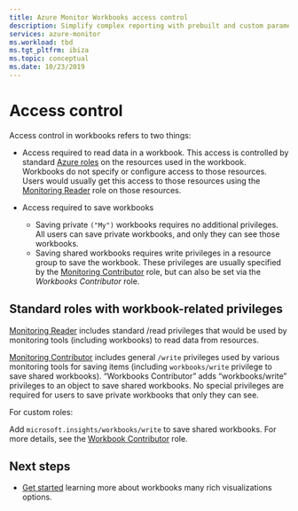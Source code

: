 ```yaml
---
title: Azure Monitor Workbooks access control
description: Simplify complex reporting with prebuilt and custom parameterized workbooks with role based access control
services: azure-monitor
ms.workload: tbd
ms.tgt_pltfrm: ibiza
ms.topic: conceptual
ms.date: 10/23/2019
---
```


# Access control

Access control in workbooks refers to two things:

* Access required to read data in a workbook. This access is controlled by standard [Azure roles](../../role-based-access-control/overview.md) on the resources used in the workbook. Workbooks do not specify or configure access to those resources. Users would usually get this access to those resources using the [Monitoring Reader](../../role-based-access-control/built-in-roles.md#monitoring-reader) role on those resources.

* Access required to save workbooks

    - Saving private `("My")` workbooks requires no additional privileges. All users can save private workbooks, and only they can see those workbooks.
    - Saving shared workbooks requires write privileges in a resource group to save the workbook. These privileges are usually specified by the [Monitoring Contributor](../../role-based-access-control/built-in-roles.md#monitoring-contributor) role, but can also be set via the *Workbooks Contributor* role.
    
## Standard roles with workbook-related privileges

[Monitoring Reader](../../role-based-access-control/built-in-roles.md#monitoring-reader) includes standard /read privileges that would be used by monitoring tools (including workbooks) to read data from resources.

[Monitoring Contributor](../../role-based-access-control/built-in-roles.md#monitoring-contributor) includes general `/write` privileges used by various monitoring tools for saving items (including `workbooks/write` privilege to save shared workbooks).
“Workbooks Contributor” adds “workbooks/write” privileges to an object to save shared workbooks.
No special privileges are required for users to save private workbooks that only they can see.

For custom roles:

Add `microsoft.insights/workbooks/write` to save shared workbooks. For more details, see the [Workbook Contributor](../../role-based-access-control/built-in-roles.md#monitoring-contributor) role.

## Next steps

* [Get started](../platform/workbooks-overview.md#visualizations) learning more about workbooks many rich visualizations options.